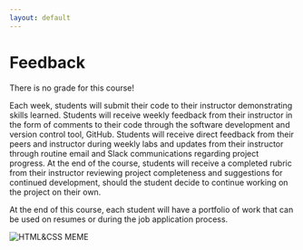 ```yaml
---
layout: default
---
```


# Feedback

There is no grade for this course! 

Each week, students will submit their code to their instructor demonstrating skills learned. Students will receive weekly feedback from their instructor in the form of comments to their code through the software development and version control tool, GitHub. Students will receive direct feedback from their peers and instructor during weekly labs and updates from their instructor through routine email and Slack communications regarding project progress. At the end of the course, students will receive a completed rubric from their instructor reviewing project completeness and suggestions for continued development, should the student decide to continue working on the project on their own.

At the end of this course, each student will have a portfolio of work that can be used on resumes or during the job application process. 

![HTML&CSS MEME](https://memegenerator.net/img/instances/51720836.jpg)
